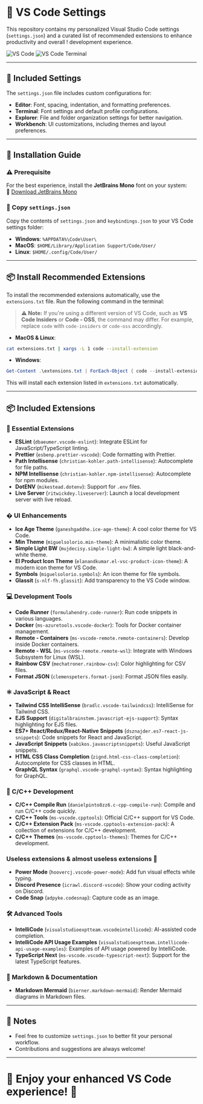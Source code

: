 # 🚀 VS Code Settings

This repository contains my personalized Visual Studio Code settings (`settings.json`) and a curated list of recommended extensions to enhance productivity and overall !
development experience.

![VS Code](https://github.com/user-attachments/assets/79a8b974-4ec6-4c0d-931f-45bf345455ba)
![VS Code Terminal](https://github.com/user-attachments/assets/f38a753e-f158-4d8f-9e34-1b4a30b69947)

---

## 🔧 Included Settings

The `settings.json` file includes custom configurations for:

- **Editor**: Font, spacing, indentation, and formatting preferences.
- **Terminal**: Font settings and default profile configurations.
- **Explorer**: File and folder organization settings for better navigation.
- **Workbench**: UI customizations, including themes and layout preferences.

---

## 📌 Installation Guide

### ⚠️ Prerequisite

For the best experience, install the **JetBrains Mono** font on your system:  
🔗 [Download JetBrains Mono](https://www.jetbrains.com/pt-br/lp/mono/)

### 📂 Copy `settings.json`

Copy the contents of `settings.json` and `keybindings.json` to your VS Code settings folder:

- **Windows**: `%APPDATA%\Code\User\`
- **MacOS**: `$HOME/Library/Application Support/Code/User/`
- **Linux**: `$HOME/.config/Code/User/`

---

## 📦 Install Recommended Extensions

To install the recommended extensions automatically, use the `extensions.txt` file. Run the following command in the terminal:

> **⚠ Note:** If you're using a different version of VS Code, such as **VS Code Insiders** or **Code - OSS**, the command may differ. For example, replace `code` with `code-insiders` or `code-oss` accordingly.


- **MacOS & Linux**:

```sh
cat extensions.txt | xargs -L 1 code --install-extension
```

- **Windows**:

```powershell
Get-Content .\extensions.txt | ForEach-Object { code --install-extension $_ }
```

This will install each extension listed in `extensions.txt` automatically.

---

## 📦 Included Extensions

### 🔹 Essential Extensions

- **ESLint** (`dbaeumer.vscode-eslint`): Integrate ESLint for JavaScript/TypeScript linting.
- **Prettier** (`esbenp.prettier-vscode`): Code formatting with Prettier.
- **Path Intellisense** (`christian-kohler.path-intellisense`): Autocomplete for file paths.
- **NPM Intellisense** (`christian-kohler.npm-intellisense`): Autocomplete for npm modules.
- **DotENV** (`mikestead.dotenv`): Support for `.env` files.
- **Live Server** (`ritwickdey.liveserver`): Launch a local development server with live reload.

### � UI Enhancements

- **Ice Age Theme** (`ganeshgaddhe.ice-age-theme`): A cool color theme for VS Code.
- **Min Theme** (`miguelsolorio.min-theme`): A minimalistic color theme.
- **Simple Light BW** (`mujdecisy.simple-light-bw`): A simple light black-and-white theme.
- **El Product Icon Theme** (`elanandkumar.el-vsc-product-icon-theme`): A modern icon theme for VS Code.
- **Symbols** (`miguelsolorio.symbols`): An icon theme for file symbols.
- **Glassit** (`s-nlf-fh.glassit`): Add transparency to the VS Code window.

### 💻 Development Tools

- **Code Runner** (`formulahendry.code-runner`): Run code snippets in various languages.
- **Docker** (`ms-azuretools.vscode-docker`): Tools for Docker container management.
- **Remote - Containers** (`ms-vscode-remote.remote-containers`): Develop inside Docker containers.
- **Remote - WSL** (`ms-vscode-remote.remote-wsl`): Integrate with Windows Subsystem for Linux (WSL).
- **Rainbow CSV** (`mechatroner.rainbow-csv`): Color highlighting for CSV files.
- **Format JSON** (`clemenspeters.format-json`): Format JSON files easily.

### ⚛️ JavaScript & React

- **Tailwind CSS IntelliSense** (`bradlc.vscode-tailwindcss`): IntelliSense for Tailwind CSS.
- **EJS Support** (`digitalbrainstem.javascript-ejs-support`): Syntax highlighting for EJS files.
- **ES7+ React/Redux/React-Native Snippets** (`dsznajder.es7-react-js-snippets`): Code snippets for React and JavaScript.
- **JavaScript Snippets** (`xabikos.javascriptsnippets`): Useful JavaScript snippets.
- **HTML CSS Class Completion** (`zignd.html-css-class-completion`): Autocomplete for CSS classes in HTML.
- **GraphQL Syntax** (`graphql.vscode-graphql-syntax`): Syntax highlighting for GraphQL.

### 🔧 C/C++ Development

- **C/C++ Compile Run** (`danielpinto8zz6.c-cpp-compile-run`): Compile and run C/C++ code quickly.
- **C/C++ Tools** (`ms-vscode.cpptools`): Official C/C++ support for VS Code.
- **C/C++ Extension Pack** (`ms-vscode.cpptools-extension-pack`): A collection of extensions for C/C++ development.
- **C/C++ Themes** (`ms-vscode.cpptools-themes`): Themes for C/C++ development.

### Useless extensions & almost useless extensions 🎨

- **Power Mode** (`hoovercj.vscode-power-mode`): Add fun visual effects while typing.
- **Discord Presence** (`icrawl.discord-vscode`): Show your coding activity on Discord.
- **Code Snap** (`adpyke.codesnap`): Capture code as an image.

### 🛠️ Advanced Tools

- **IntelliCode** (`visualstudioexptteam.vscodeintellicode`): AI-assisted code completion.
- **IntelliCode API Usage Examples** (`visualstudioexptteam.intellicode-api-usage-examples`): Examples of API usage powered by IntelliCode.
- **TypeScript Next** (`ms-vscode.vscode-typescript-next`): Support for the latest TypeScript features.

### 📄 Markdown & Documentation

- **Markdown Mermaid** (`bierner.markdown-mermaid`): Render Mermaid diagrams in Markdown files.

---

## 📌 Notes

- Feel free to customize `settings.json` to better fit your personal workflow.
- Contributions and suggestions are always welcome!

---

# 🌟 Enjoy your enhanced VS Code experience! 🚀
